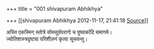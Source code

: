 +++
title = "001 shivapuram Abhikhya"

+++
[[shivapuram Abhikhya	2012-11-17, 21:41:18 [Source](https://groups.google.com/g/bvparishat/c/4kn80OoN_0g)]]



अस्ति एकस्मिन् स्तोत्रे सोमसूर्यपरागो च पुष्यार्कादि समागमे।  
ज्योतिशास्त्रदृष्ट्या परिशीलनं कृत्वा सूचयन्तु।  

